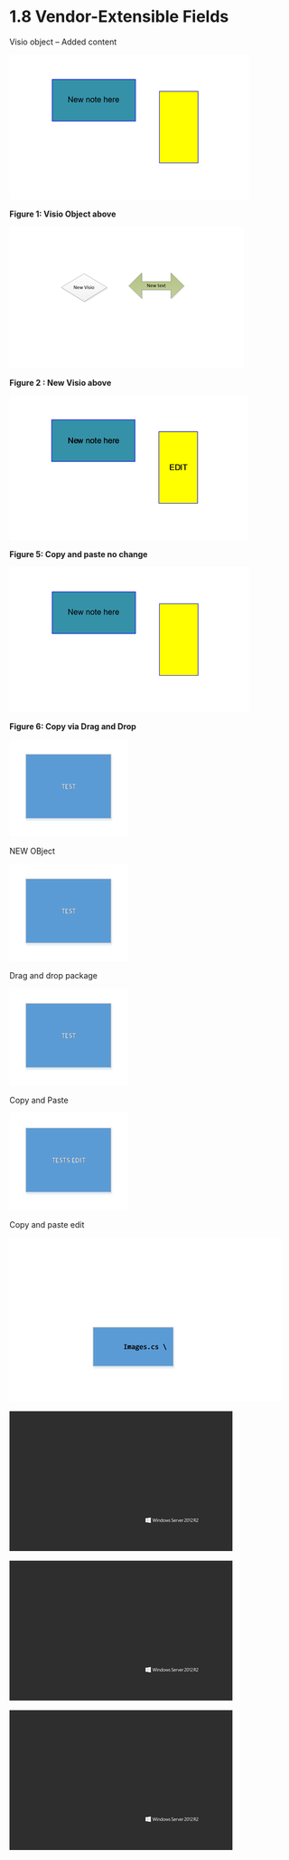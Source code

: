 <html dir="LTR" xmlns:mshelp="http://msdn.microsoft.com/mshelp" xmlns:ddue="http://ddue.schemas.microsoft.com/authoring/2003/5" xmlns:xlink="http://www.w3.org/1999/xlink" xmlns:tool="http://www.microsoft.com/tooltip">
 <body>
 <div id="header">
 <h1 class="heading">1.8 Vendor-Extensible Fields</h1>
 </div>
 <div id="mainSection">
 <div id="mainBody">
 <div id="allHistory" class="saveHistory"></div>
 <div id="sectionSection0" class="section" name="collapseableSection">
 

<p>Visio object – Added content</p>

<p><img id="MS-CANARYBLOCK_pictf11a2df3-6233-4be8-98d0-0e0548d61fed.png" src="MS-CANARYBLOCK_files/image009.png" alt="Visio Object above" title="Visio Object above"></p>

<p><b>Figure 1: Visio Object above</b></p>

<p><img id="MS-CANARYBLOCK_pict09cbe3ad-d841-41cd-b421-84a448a4e81e.png" src="MS-CANARYBLOCK_files/image010.png" alt=": New Visio above" title=": New Visio above"></p>

<p><b>Figure 2 : New Visio above</b></p>

<p><img id="MS-CANARYBLOCK_pict468df056-d455-4a40-b4d1-06f668769d59.png" src="MS-CANARYBLOCK_files/image011.png" alt="Copy and paste no change" title="Copy and paste no change"></p>

<p><b>Figure 5: Copy and paste no change </b></p>

<p><img id="MS-CANARYBLOCK_pict1af91b45-c421-4f71-93d9-352e682ec8d0.png" src="MS-CANARYBLOCK_files/image009.png" alt="Copy via Drag and Drop" title="Copy via Drag and Drop"></p>

<p><b>Figure 6: Copy via Drag and Drop</b></p>

<p><img id="MS-CANARYBLOCK_pict6b01d8a6-fbef-4a97-a082-47096630a611.png" src="MS-CANARYBLOCK_files/image012.png"></p>

<p>NEW OBject</p>

<p><img id="MS-CANARYBLOCK_pictd1e823d4-b2df-43f5-9d90-4e5f994c3c53.png" src="MS-CANARYBLOCK_files/image012.png"></p>

<p>Drag and drop package</p>

<p><img id="MS-CANARYBLOCK_pict0ca651e1-6238-473d-bb75-326016161ed1.png" src="MS-CANARYBLOCK_files/image012.png"></p>

<p>Copy and Paste</p>

<p><img id="MS-CANARYBLOCK_pict798a5075-8868-4a78-911f-ea6c0f50fb40.png" src="MS-CANARYBLOCK_files/image013.png"></p>

<p>Copy and paste edit</p>

<p><img id="MS-CANARYBLOCK_pict0b604684-86a4-46a8-9d28-5aae696961b0.png" src="MS-CANARYBLOCK_files/image014.png"></p>

<p><img id="Picture 2" src="MS-CANARYBLOCK_files/image015.png"></p>

<p><img id="Picture 3" src="MS-CANARYBLOCK_files/image015.png"></p>

<p><img id="Picture 14" src="MS-CANARYBLOCK_files/image016.png"></p>


 </div>
 </div>
 </div>
 </body>
</html>